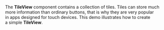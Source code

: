 The **TileView** component contains a&nbsp;collection of&nbsp;tiles. Tiles can store much more information than ordinary buttons, that is&nbsp;why they are very popular in&nbsp;apps designed for touch devices. This demo illustrates how to&nbsp;create a&nbsp;simple **TileView**.